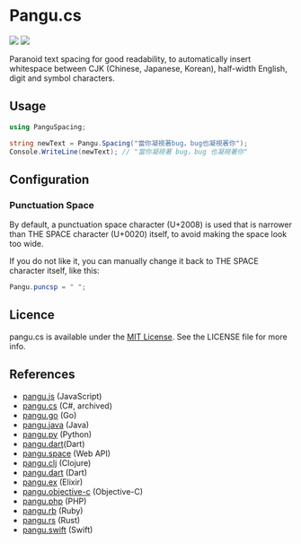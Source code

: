 # Pangu.cs

[![](https://img.shields.io/nuget/v/PanguSpacing?logo=nuget&label=NuGet&color=%23004880)](https://www.nuget.org/packages/PanguSpacing)
[![](https://img.shields.io/nuget/vpre/PanguSpacing?logo=github&label=GitHub&color=%23181717)](https://github.com/otomad/pangu.cs)

Paranoid text spacing for good readability, to automatically insert whitespace between CJK (Chinese, Japanese, Korean),
half-width English, digit and symbol characters.

## Usage

```csharp
using PanguSpacing;

string newText = Pangu.Spacing("當你凝視著bug，bug也凝視著你");
Console.WriteLine(newText); // "當你凝視著 bug，bug 也凝視著你"
```

## Configuration

### Punctuation Space

By default, a punctuation space character (U+2008) is used that is narrower than THE SPACE character (U+0020) itself,
to avoid making the space look too wide.

If you do not like it, you can manually change it back to THE SPACE character itself, like this:

```csharp
Pangu.puncsp = " ";
```

## Licence

pangu.cs is available under the [MIT License][mitLink]. See the LICENSE file for more info.

[mitLink]:http://opensource.org/licenses/MIT

## References
- [pangu.js](https://github.com/vinta/pangu.js) (JavaScript)
- [pangu.cs](https://github.com/Roger-WIN/pangu.cs) (C#, archived)
- [pangu.go](https://github.com/vinta/pangu) (Go)
- [pangu.java](https://github.com/vinta/pangu.java) (Java)
- [pangu.py](https://github.com/vinta/pangu.py) (Python)
- [pangu.dart](https://github.com/SemonCat/pangu.dart)(Dart)
- [pangu.space](https://github.com/vinta/pangu.space) (Web API)
- [pangu.clj](https://github.com/coldnew/pangu.clj) (Clojure)
- [pangu.dart](https://github.com/SemonCat/pangu.dart) (Dart)
- [pangu.ex](https://github.com/cataska/pangu.ex) (Elixir)
- [pangu.objective-c](https://github.com/Cee/pangu.objective-c) (Objective-C)
- [pangu.php](https://github.com/Kunr/pangu.php) (PHP)
- [pangu.rb](https://github.com/dlackty/pangu.rb) (Ruby)
- [pangu.rs](https://github.com/airt/pangu.rs) (Rust)
- [pangu.swift](https://github.com/X140Yu/pangu.Swift) (Swift)
